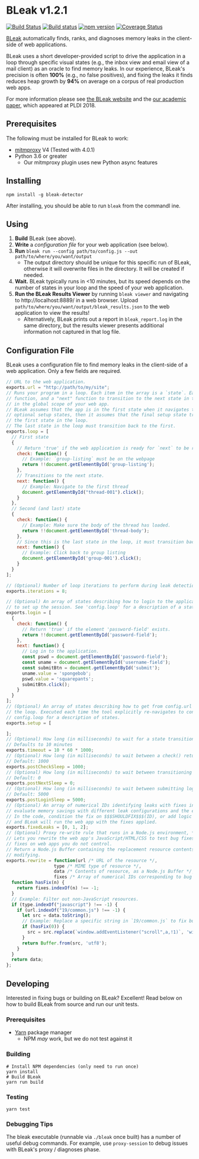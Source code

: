 # BLeak v1.2.1

[![Build Status](https://travis-ci.org/plasma-umass/BLeak.svg?branch=master)](https://travis-ci.org/plasma-umass/BLeak)
[![Build status](https://ci.appveyor.com/api/projects/status/b92sknh0pu38943q/branch/master?svg=true)](https://ci.appveyor.com/project/jvilk/bleak/branch/master)
[![npm version](https://badge.fury.io/js/bleak-detector.svg)](https://www.npmjs.com/package/bleak-detector)
[![Coverage Status](https://coveralls.io/repos/github/plasma-umass/BLeak/badge.svg)](https://coveralls.io/github/plasma-umass/BLeak)

[BLeak](http://bleak-detector.org/) automatically finds, ranks, and diagnoses memory leaks in the client-side of web applications.

BLeak uses a short developer-provided script to drive the application in a loop through specific visual states (e.g., the inbox view and email view of a mail client) as an oracle to find memory leaks. In our experience, BLeak's precision is often **100%** (e.g., no false positives), and fixing the leaks it finds reduces heap growth by **94%** on average on a corpus of real production web apps.

For more information please see [the BLeak website](http://bleak-detector.org/) and the [our academic paper](https://github.com/plasma-umass/BLeak/blob/master/paper.pdf), which appeared at PLDI 2018.

## Prerequisites

The following must be installed for BLeak to work:

* [mitmproxy](https://mitmproxy.org/) V4 (Tested with 4.0.1)
* Python 3.6 or greater
  * Our mitmproxy plugin uses new Python async features

## Installing

```
npm install -g bleak-detector
```

After installing, you should be able to run `bleak` from the commandl ine.


## Using

1. **Build** BLeak (see above).
1. **Write** a *configuration file* for your web application (see below).
2. **Run** `bleak run --config path/to/config.js --out path/to/where/you/want/output`
    * The output directory should be unique for this specific run of BLeak, otherwise it will overwrite files in the directory. It will be created if needed.
3. **Wait.** BLeak typically runs in <10 minutes, but its speed depends on the number of states in your loop and the speed of your web application.
4. **Run the BLeak Results Viewer** by running `bleak viewer` and navigating to http://localhost:8889/ in a web browser. Upload `path/to/where/you/want/output/bleak_results.json` to the web application to view the results!
    * Alternatively, BLeak prints out a report in `bleak_report.log` in the same directory, but the results viewer presents additional information not captured in that log file.

## Configuration File

BLeak uses a configuration file to find memory leaks in the client-side of a web application. Only a few fields are required.

```javascript
// URL to the web application.
exports.url = "http://path/to/my/site";
// Runs your program in a loop. Each item in the array is a `state`. Each `state` has a "check"
// function, and a "next" function to transition to the next state in the loop. These run
// in the global scope of your web app.
// BLeak assumes that the app is in the first state when it navigates to the URL. If you specify
// optional setup states, then it assumes that the final setup state transitions the web app to
// the first state in the loop.
// The last state in the loop must transition back to the first.
exports.loop = [
  // First state
  {
    // Return 'true' if the web application is ready for `next` to be run.
    check: function() {
      // Example: `group-listing` must be on the webpage
      return !!document.getElementById('group-listing');
    },
    // Transitions to the next state.
    next: function() {
      // Example: Navigate to the first thread
      document.getElementById("thread-001").click();
    }
  },
  // Second (and last) state
  {
    check: function() {
      // Example: Make sure the body of the thread has loaded.
      return !!document.getElementById('thread-body');
    },
    // Since this is the last state in the loop, it must transition back to the first state.
    next: function() {
      // Example: Click back to group listing
      document.getElementById('group-001').click();
    }
  }
];

// (Optional) Number of loop iterations to perform during leak detection (default: 8)
exports.iterations = 8;

// (Optional) An array of states describing how to login to the application. Executed *once*
// to set up the session. See 'config.loop' for a description of a state.
exports.login = [
  {
    check: function() {
      // Return 'true' if the element 'password-field' exists.
      return !!document.getElementById('password-field');
    },
    next: function() {
      // Log in to the application.
      const pswd = document.getElementById('password-field');
      const uname = document.getElementById('username-field');
      const submitBtn = document.getElementById('submit');
      uname.value = 'spongebob';
      pswd.value = 'squarepants';
      submitBtn.click();
    }
  }
];
// (Optional) An array of states describing how to get from config.url to the first state in
// the loop. Executed each time the tool explicitly re-navigates to config.url. See
// config.loop for a description of states.
exports.setup = [

];
// (Optional) How long (in milliseconds) to wait for a state transition to finish before declaring an error.
// Defaults to 10 minutes
exports.timeout = 10 * 60 * 1000;
// (Optional) How long (in milliseconds) to wait between a check() returning 'true' and transitioning to the next step or taking a heap snapshot.
// Default: 1000
exports.postCheckSleep = 1000;
// (Optional) How long (in milliseconds) to wait between transitioning to the next step and running check() for the first time.
// Default: 0
exports.postNextSleep = 0;
// (Optional) How long (in milliseconds) to wait between submitting login credentials and reloading the page for a run.
// Default: 5000
exports.postLoginSleep = 5000;
// (Optional) An array of numerical IDs identifying leaks with fixes in your code. Used to
// evaluate memory savings with different leak configurations and the effectiveness of bug fixes.
// In the code, condition the fix on $$$SHOULDFIX$$$(ID), or add logic to `exports.rewrite` (see below),
// and BLeak will run the web app with the fixes applied.
exports.fixedLeaks = [0, 1, 2];
// (Optional) Proxy re-write rule that runs in a Node.js environment, *not* in the browser.
// Lets you rewrite the web app's JavaScript/HTML/CSS to test bug fixes. Especially useful for evaluating
// fixes on web apps you do not control.
// Return a Node.js Buffer containing the replacement resource contents, or the original contents if not
// modifying.
exports.rewrite = function(url /* URL of the resource */,
                  type /* MIME type of resource */,
                  data /* Contents of resource, as a Node.js Buffer */,
                  fixes /* Array of numerical IDs corresponding to bug fixes that are active during the session (see fixedLeaks) */) {
  function hasFix(n) {
    return fixes.indexOf(n) !== -1;
  }
  // Example: Filter out non-JavaScript resources.
  if (type.indexOf("javascript") !== -1) {
    if (url.indexOf("19/common.js") !== -1) {
      let src = data.toString();
      // Example: Replace a specific string in `19/common.js` to fix bug 0.
      if (hasFix(0)) {
        src = src.replace(`window.addEventListener("scroll",a,!1)`, 'window.onscroll=a');
      }
      return Buffer.from(src, 'utf8');
    }
  }
  return data;
};
```

## Developing

Interested in fixing bugs or building on BLeak? Excellent! Read below on how to build BLeak from source and run our unit tests.

### Prerequisites

* [Yarn](https://yarnpkg.com/en/docs/install) package manager
  * NPM *may* work, but we do not test against it

### Building

```
# Install NPM dependencies (only need to run once)
yarn install
# Build BLeak
yarn run build
```

### Testing

```
yarn test
```

### Debugging Tips

The bleak executable (runnable via `./bleak` once built) has a number of useful debug commands. For example, use `proxy-session` to debug issues with BLeak's proxy / diagnoses phase.
